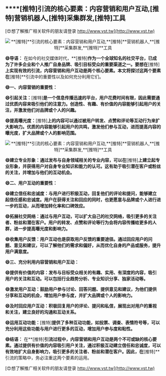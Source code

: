 ## ****[推特]**引流的核心要素：内容营销和用户互动,**[推特]**营销机器人,**[推特]**采集群发,**[推特]**工具**

[😍想了解推广相关软件的朋友请登录 http://www.vst.tw](http://www.vst.tw)

 <center><img src="https://vst.tw/MP4/tuiguang/png/3.png" alt="**[推特]**引流的核心要素：内容营销和用户互动,**[推特]**营销机器人,**[推特]**采集群发,**[推特]**工具"></center>

**😄导语：**
在如今的社交媒体时代，**[推特]**作为一个全球知名的社交平台，已成为了许多企业和个人推广自身品牌、吸引目标受众的重要渠道之一。要想在**[推特]**上实现有效的引流，内容营销和用户互动是两个核心要素。本文将探讨这两个要素在**[推特]**引流中的重要性以及如何充分利用它们。

**😄一、内容营销的重要性：**

**😄引起关注：**[推特]**是一个信息传播迅速的平台，用户花费时间有限，因此需要通过优质内容来吸引他们的注意力。创造性、有趣、有价值的内容能够引起用户的关注，并激发他们对品牌或个人的兴趣。**

**😄提高曝光度：**[推特]**上的内容可以通过被用户转发、点赞和评论等互动行为来扩大影响力。优质的内容能够引起用户的共鸣，激发他们参与互动，进而提高内容的曝光度，扩大品牌或个人的影响范围。**

 <center><img src="https://vst.tw/MP4/tuiguang/png/0.png" alt="**[推特]**引流的核心要素：内容营销和用户互动,**[推特]**营销机器人,**[推特]**采集群发,**[推特]**工具"></center>

**😄建立专业形象：通过发布与自身领域相关的专业内容，可以在**[推特]**上建立起专业形象，并获得用户对自身专业知识和能力的认可。这有助于吸引潜在客户或粉丝的关注，并增加与他们的互动机会。**

**😄二、用户互动的重要性：**

**😄建立信任和忠诚度：与用户进行积极互动，回复他们的评论和提问，能够建立起信任感和忠诚度。用户在获得关注和回应的同时，也更愿意与品牌或个人进行进一步的互动，从而增加转化率和口碑效应。**

**😄拓展社交网络：通过与用户互动，可以扩大自己的社交网络，吸引更多的关注者、粉丝和潜在客户。用户的转发、点赞和评论等行为会将内容传播给更多的人群，进一步提高曝光度和影响力。**

**😄收集用户反馈：用户互动也是获取用户反馈的重要途径。通过回应用户的问题、意见和建议，可以了解他们的需求和偏好，从而优化自身的产品或服务，提升用户满意度。**

**😄三、充分利用内容营销和用户互动：**

**😄提供有价值的内容：发布与目标受众相关的有趣、实用、有深度的内容，吸引用户的关注和互动。可以包括行业趋势分析、专业知识分享、独家活动等。**

**😄激发用户互动：鼓励用户参与讨论、回答问题、提供意见和建议，为他们提供分享和互动的机会，增加用户参与度，并扩大品牌或个人的影响力。**

**😄及时回应用户互动：积极回复用户的评论、提问和私信，展现出对用户的重视和关注，建立良好的沟通和互动关系。**

**😄运用互动功能：**[推特]**提供了多种互动功能，如投票、调查、表情符号等，可以充分利用这些功能与用户进行更多的互动，增加用户参与度和粘性。**

**😄结语：**
在**[推特]**引流过程中，内容营销和用户互动是两个不可或缺的核心要素。通过提供有价值的内容吸引用户关注，通过积极互动建立信任和忠诚度，可以有效地扩大自身影响力，吸引更多的关注者、粉丝和潜在客户。因此，在**[推特]**引流的策略中，务必注重这两个要素的运用。

[😍想了解推广相关软件的朋友请登录 http://www.vst.tw](http://www.vst.tw)



